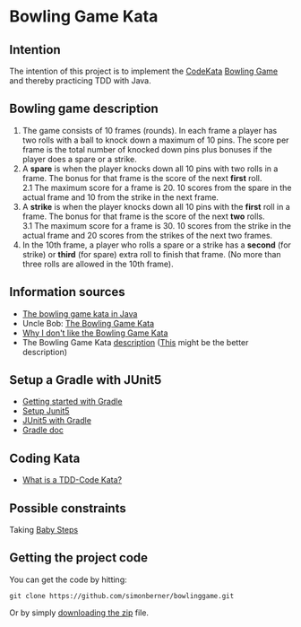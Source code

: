 # Bowling Game Kata

## Intention
The intention of this project is to implement the [CodeKata](http://codekata.com/) [Bowling Game](http://codingdojo.org/kata/Bowling/) and thereby practicing TDD with Java.

## Bowling game description
1. The game consists of 10 frames (rounds). In each frame a player has two rolls with a ball to knock down a maximum of 10 pins. The score per frame is the total number of knocked down pins plus bonuses if the player does a spare or a strike.  
2. A **spare** is when the player knocks down all 10 pins with two rolls in a frame. The bonus for that frame is the score of the next **first** roll.  
2.1 The maximum score for a frame is 20. 10 scores from the spare in the actual frame and 10 from the strike in the next frame.
3. A **strike** is when the player knocks down all 10 pins with the **first** roll in a frame. The bonus for that frame is the score of the next **two** rolls.  
3.1 The maximum score for a frame is 30. 10 scores from the strike in the actual frame and 20 scores from the strikes of the next two frames. 
4. In the 10th frame, a player who rolls a spare or a strike has a **second** (for strike) or **third** (for spare) extra roll to finish that frame. (No more than three rolls are allowed in the 10th frame).

## Information sources
* [The bowling game kata in Java](https://speakerdeck.com/artenes/the-bowling-game-kata-in-java)
* Uncle Bob: [The Bowling Game Kata](http://butunclebob.com/ArticleS.UncleBob.TheBowlingGameKata)
* [Why I don't like the Bowling Game Kata](https://www.giorgiosironi.com/2009/11/why-i-dont-like-bowling-game-kata.html)
* The Bowling Game Kata [description](http://kata-log.rocks/bowling-game-kata) ([This](https://ccd-school.de/en/coding-dojo/classes-katas/bowling/) might be the better description)

## Setup a Gradle with JUnit5
* [Getting started with Gradle](https://www.jetbrains.com/help/idea/getting-started-with-gradle.html)
* [Setup Junit5](https://github.com/swkBerlin/kata-bootstraps/tree/master/java/junit5)
* [JUnit5 with Gradle](https://junit.org/junit5/docs/current/user-guide/#running-tests-build-gradle)
* [Gradle doc](https://docs.gradle.org/current/userguide/java_testing.html#compiling_and_executing_junit_jupiter_tests)

## Coding Kata
* [What is a TDD-Code Kata?](https://qualitycoding.org/tdd-kata/)

## Possible constraints
Taking [Baby Steps](http://kata-log.rocks/baby-steps)

## Getting the project code
You can get the code by hitting:

    git clone https://github.com/simonberner/bowlinggame.git

Or by simply [downloading the zip](https://github.com/simonberner/bowlinggame/archive/master.zip) file.
